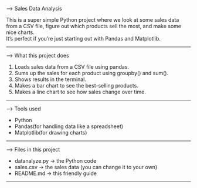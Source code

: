 --> Sales Data Analysis

This is a super simple Python project where we look at some sales data from a CSV file, figure out which products sell the most, and make some nice charts.  
It’s perfect if you’re just starting out with Pandas and Matplotlib.

---

--> What this project does
1. Loads sales data from a CSV file using pandas.
2. Sums up the sales for each product using groupby() and sum().
3. Shows results in the terminal.
4. Makes a bar chart to see the best-selling products.
5. Makes a line chart to see how sales change over time.

---

--> Tools used
- Python 
- Pandas(for handling data like a spreadsheet)
- Matplotlib(for drawing charts)

---

--> Files in this project
- datanalyze.py → the Python code  
- sales.csv → the sales data (you can change it to your own)  
- README.md → this friendly guide  

---

